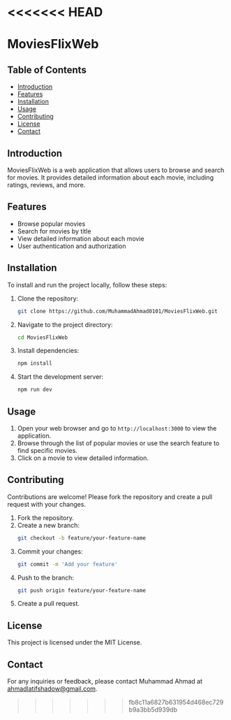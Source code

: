 # <<<<<<< HEAD

# MoviesFlixWeb

## Table of Contents

- [Introduction](#introduction)
- [Features](#features)
- [Installation](#installation)
- [Usage](#usage)
- [Contributing](#contributing)
- [License](#license)
- [Contact](#contact)

## Introduction

MoviesFlixWeb is a web application that allows users to browse and search for movies. It provides detailed information about each movie, including ratings, reviews, and more.

## Features

- Browse popular movies
- Search for movies by title
- View detailed information about each movie
- User authentication and authorization

## Installation

To install and run the project locally, follow these steps:

1. Clone the repository:

      ```bash
      git clone https://github.com/MuhammadAhmad0101/MoviesFlixWeb.git
      ```

2. Navigate to the project directory:

      ```bash
      cd MoviesFlixWeb
      ```

3. Install dependencies:

      ```bash
      npm install
      ```

4. Start the development server:
      ```bash
      npm run dev
      ```

## Usage

1. Open your web browser and go to `http://localhost:3000` to view the application.
2. Browse through the list of popular movies or use the search feature to find specific movies.
3. Click on a movie to view detailed information.

## Contributing

Contributions are welcome! Please fork the repository and create a pull request with your changes.

1. Fork the repository.
2. Create a new branch:
      ```bash
      git checkout -b feature/your-feature-name
      ```
3. Commit your changes:
      ```bash
      git commit -m 'Add your feature'
      ```
4. Push to the branch:
      ```bash
      git push origin feature/your-feature-name
      ```
5. Create a pull request.

## License

This project is licensed under the MIT License.

## Contact

For any inquiries or feedback, please contact Muhammad Ahmad at [ahmadlatifshadow@gmail.com](mailto:ahmadlatifshadow@gmail.com).

> > > > > > > fb8c11a6827b631954d468ec729b9a3bb5d939db
